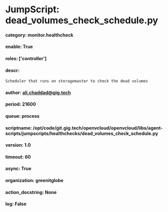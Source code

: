 
# JumpScript: dead_volumes_check_schedule.py
        
#### category: monitor.healthcheck
#### enable: True
#### roles: ['controller']
#### descr: 
```
Scheduler that runs on storagemaster to check the dead volumes

```
#### author: ali.chaddad@gig.tech
#### period: 21600
#### queue: process
#### scriptname: /opt/code/git.gig.tech/openvcloud/openvcloud/libs/agent-scripts/jumpscripts/healthchecks/dead_volumes_check_schedule.py
#### version: 1.0
#### timeout: 60
#### async: True
#### organization: greenitglobe
#### action_docstring: None
#### log: False